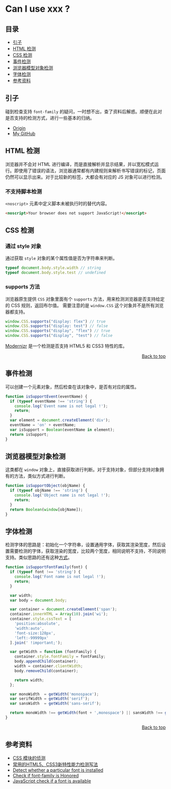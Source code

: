 # Can I use xxx ?
## <a name="index"></a> 目录
- [引子](#start)
- [HTML 检测](#html)
- [CSS 检测](#css)
- [事件检测](#event)
- [浏览器模型对象检测](#object)
- [字体检测](#font)
- [参考资料](#reference)


## <a name="start"></a> 引子
碰到检查支持 `font-family` 的疑问，一时想不出，查了资料后解惑。顺便在此对是否支持的检测方式，进行一些基本的归纳。



- [Origin][url-origin]
- [My GitHub][url-my-github]

## <a name="html"></a> HTML 检测
浏览器并不会对 HTML 进行编译，而是直接解析并显示结果，并以宽松模式运行。即使用了错误的语法，浏览器通常都有内建规则来解析书写错误的标记，页面仍然可以显示出来。对于比较新的标签，大都会有对应的 JS 对象可以进行检测。
### 不支持脚本检测
`<noscript>` 元素中定义脚本未被执行时的替代内容。
```html
<noscript>Your browser does not support JavaScript!</noscript>
```

## <a name="css"></a> CSS 检测
### 通过 style 对象
通过获取 `style` 对象的某个属性值是否为字符串来判断。
```js
typeof document.body.style.width // string
typeof document.body.style.test // undefined
```

### supports 方法
浏览器原生提供 `CSS` 对象里面有个 `supports` 方法，用来检测浏览器是否支持给定的 CSS 规则，返回布尔值。
需要注意的是 `window.CSS` 这个对象并不是所有浏览器都支持。
```js
window.CSS.supports("display: flex") // true
window.CSS.supports("display: test") // false
window.CSS.supports("display", "flex") // true
window.CSS.supports("display", "test") // false
```


[Modernizr][url-github-modernizr] 是一个检测是否支持 HTML5 和 CSS3 特性的库。

<div align="right"><a href="#index">Back to top </a></div>

## <a name="event"></a> 事件检测
可以创建一个元素对象，然后检查在该对象中，是否有对应的属性。

```js
function isSupportEvent(eventName) {
  if (typeof eventName !== 'string') {
    console.log('Event name is not legal !');
    return;
  }
  var element = document.createElement('div');
  eventName = 'on' + eventName;
  var isSupport = Boolean(eventName in element);
  return isSupport;
}
```

## <a name="object"></a> 浏览器模型对象检测
这类都在 `window` 对象上，直接获取进行判断。对于支持对象，但部分支持对象拥有的方法，类似方式进行判断。

```js
function isSupportObject(objName) {
  if (typeof objName !== 'string') {
    console.log('Object name is not legal !');
    return;
  }
  return Boolean(window[objName]);
}
```

## <a name="font"></a> 字体检测
检测字体的思路是：初始化一个字符串，设置通用字体，获取其渲染宽度，然后设置需要检测的字体，获取渲染的宽度，比较两个宽度，相同说明不支持，不同说明支持。类似思路的还有这种[方式][url-article4]。
```js
function isSupportFontFamily(font) {
  if (typeof font !== 'string') {
    console.log('Font name is not legal !');
    return;
  }

  var width;
  var body = document.body;

  var container = document.createElement('span');
  container.innerHTML = Array(10).join('wi');
  container.style.cssText = [
    'position:absolute',
    'width:auto',
    'font-size:128px',
    'left:-99999px'
  ].join(' !important;');

  var getWidth = function (fontFamily) {
    container.style.fontFamily = fontFamily;
    body.appendChild(container);
    width = container.clientWidth;
    body.removeChild(container);

    return width;
  };

  var monoWidth  = getWidth('monospace');
  var serifWidth = getWidth('serif');
  var sansWidth  = getWidth('sans-serif');

  return monoWidth !== getWidth(font + ',monospace') || sansWidth !== getWidth(font + ',sans-serif') || serifWidth !== getWidth(font + ',serif');
}
```
<div align="right"><a href="#index">Back to top </a></div>

## <a name="reference"></a> 参考资料
- [CSS 模块的侦测][url-wangdoc-css]
- [常用的HTML5、CSS3新特性能力检测写法][url-article1]
- [Detect whether a particular font is installed][url-stackoverflow]
- [Check if font-family is Honored][url-article2]
- [JavaScript check if a font is available][url-article3]


[url-base]:https://xxholic.github.io/segment

[url-mdn-noscript]:https://developer.mozilla.org/zh-CN/docs/Web/HTML/Element/noscript
[url-wangdoc-css]:https://wangdoc.com/javascript/dom/css.html#css-模块的侦测
[url-mdn-css-supports]:https://developer.mozilla.org/zh-CN/docs/Web/API/CSS/supports


[url-article1]:https://www.cnblogs.com/lvdabao/p/HTML5_CSS3_detection.html?utm_source=caibaojian.com
[url-article2]:https://css-tricks.com/snippets/javascript/check-font-family-honored/
[url-article3]:https://www.samclarke.com/javascript-is-font-available/
[url-article4]:https://www.zhangxinxu.com/wordpress/2018/02/js-detect-suppot-font-family/
[url-stackoverflow]:https://stackoverflow.com/questions/2881645/detect-whether-a-particular-font-is-installed
[url-github-modernizr]:https://github.com/Modernizr/Modernizr




[url-origin]:https://github.com/XXHolic/segment/issues/66
[url-my-github]:https://github.com/XXHolic